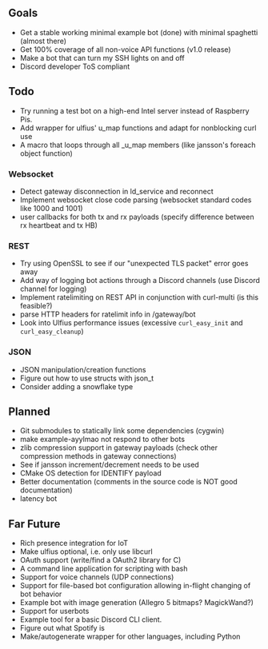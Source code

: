 ## Goals
* Get a stable working minimal example bot (done) with minimal spaghetti (almost there)
* Get 100% coverage of all non-voice API functions (v1.0 release)
* Make a bot that can turn my SSH lights on and off
* Discord developer ToS compliant

## Todo
* Try running a test bot on a high-end Intel server instead of Raspberry Pis. 
* Add wrapper for ulfius' u_map functions and adapt for nonblocking curl use
* A macro that loops through all _u_map members (like jansson's foreach object function)

### Websocket
* Detect gateway disconnection in ld_service and reconnect
* Implement websocket close code parsing (websocket standard codes like 1000 and 1001)
* user callbacks for both tx and rx payloads (specify difference between rx heartbeat and tx HB)

### REST
* Try using OpenSSL to see if our "unexpected TLS packet" error goes away
* Add way of logging bot actions through a Discord channels (use Discord channel for logging)
* Implement ratelimiting on REST API in conjunction with curl-multi (is this feasible?)
* parse HTTP headers for ratelimit info in /gateway/bot
* Look into Ulfius performance issues (excessive ``curl_easy_init`` and ``curl_easy_cleanup``)

### JSON
* JSON manipulation/creation functions
* Figure out how to use structs with json_t
* Consider adding a snowflake type

## Planned
* Git submodules to statically link some dependencies (cygwin)
* make example-ayylmao not respond to other bots
* zlib compression support in gateway payloads (check other compression methods in gateway connections)
* See if jansson increment/decrement needs to be used
* CMake OS detection for IDENTIFY payload
* Better documentation (comments in the source code is NOT good documentation)
* latency bot

## Far Future
* Rich presence integration for IoT
* Make ulfius optional, i.e. only use libcurl
* OAuth support (write/find a OAuth2 library for C)
* A command line application for scripting with bash
* Support for voice channels (UDP connections)
* Support for file-based bot configuration allowing in-flight changing of bot behavior
* Example bot with image generation (Allegro 5 bitmaps? MagickWand?)
* Support for userbots
* Example tool for a basic Discord CLI client.
* Figure out what Spotify is
* Make/autogenerate wrapper for other languages, including Python